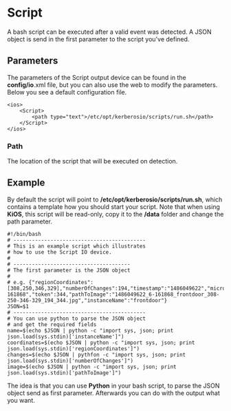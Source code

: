 # Script

A bash script can be executed after a valid event was detected. A JSON object is send in the first parameter to the script you've defined.

## Parameters

The parameters of the Script output device can be found in the **config/io**.xml file, but you can also use the web to modify the parameters. Below you see a default configuration file.

	<ios>
    	<Script>
	        <path type="text">/etc/opt/kerberosio/scripts/run.sh</path>
	    </Script>
	</ios>

### Path

The location of the script that will be executed on detection.

## Example

By default the script will point to **/etc/opt/kerberosio/scripts/run.sh**, which contains a template how you should start your script. Note that when using **KiOS**, this script will be read-only, copy it to the **/data** folder and change the path parameter.

	#!/bin/bash
	# -------------------------------------------
	# This is an example script which illustrates
	# how to use the Script IO device.
	#
	# --------------------------------------
	# The first parameter is the JSON object
	#
	# e.g. {"regionCoordinates":[308,250,346,329],"numberOfChanges":194,"timestamp":"1486049622","microseconds":"6-161868","token":344,"pathToImage":"1486049622_6-161868_frontdoor_308-250-346-329_194_344.jpg","instanceName":"frontdoor"}
	JSON=$1
	# -------------------------------------------
	# You can use python to parse the JSON object
	# and get the required fields
	name=$(echo $JSON | python -c "import sys, json; print json.load(sys.stdin)['instanceName']")
	coordinates=$(echo $JSON | python -c "import sys, json; print json.load(sys.stdin)['regionCoordinates']")
	changes=$(echo $JSON | pythfon -c "import sys, json; print json.load(sys.stdin)['numberOfChanges']")
	image=$(echo $JSON | python -c "import sys, json; print json.load(sys.stdin)['pathToImage']")

The idea is that you can use **Python** in your bash script, to parse the JSON object send as first parameter. Afterwards you can do with the output what you want.

